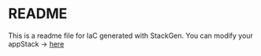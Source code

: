 # README
This is a readme file for IaC generated with StackGen.
You can modify your appStack -> [here](http://main.dev.stackgen.com/appstacks/54734cc9-3c51-465a-aa06-eab58dad28c6)
